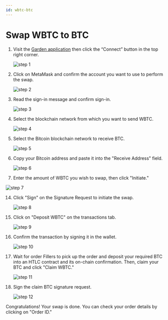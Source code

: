 ```yaml
---
id: wbtc-btc
---
```


# Swap WBTC to BTC

1. Visit the [Garden application](https://app.garden.finance/swap/) then click the “Connect” button in the top right corner.

   ![step 1](../../../images/guide-wbtc-btc-1.png)

2. Click on MetaMask and confirm the account you want to use to perform the swap.

   ![step 2](../../../images/guide-wbtc-btc-2.png)

3. Read the sign-in message and confirm sign-in.

   ![step 3](../../../images/guide-wbtc-btc-3.png)

4. Select the blockchain network from which you want to send WBTC.

   ![step 4](../../../images/guide-wbtc-btc-4.png)

5. Select the Bitcoin blockchain network to receive BTC.

   ![step 5](../../../images/guide-wbtc-btc-5.png)

6. Copy your Bitcoin address and paste it into the "Receive Address" field.

   ![step 6](../../../images/guide-wbtc-btc-6.png)

7. Enter the amount of WBTC you wish to swap, then click "Initiate."

![step 7](../../../images/guide-wbtc-btc-7.png)

14. Click "Sign" on the Signature Request to initiate the swap.

    ![step 8](../../../images/guide-wbtc-btc-8.png)

15. Click on "Deposit WBTC" on the transactions tab.

    ![step 9](../../../images/guide-wbtc-btc-9.png)

16. Confirm the transaction by signing it in the wallet.

    ![step 10](../../../images/guide-wbtc-btc-10.png)

17. Wait for order Fillers to pick up the order and deposit your required BTC into an HTLC contract and its on-chain confirmation. Then, claim your BTC and click "Claim WBTC."

    ![step 11](../../../images/guide-wbtc-btc-11.png)

18. Sign the claim BTC signature request.

    ![step 12](../../../images/guide-wbtc-btc-12.png)

Congratulations! Your swap is done. You can check your order details by clicking on "Order ID."
